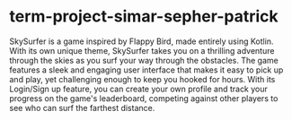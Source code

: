 # term-project-simar-sepher-patrick
SkySurfer is a game inspired by Flappy Bird, made entirely using Kotlin. With its own unique theme, 
SkySurfer takes you on a thrilling adventure through the skies as you surf your way through the obstacles. 
The game features a sleek and engaging user interface that makes it easy to pick up and play, yet challenging 
enough to keep you hooked for hours. With its Login/Sign up feature, you can create your own profile and track your progress on the game's leaderboard, 
competing against other players to see who can surf the farthest distance.
